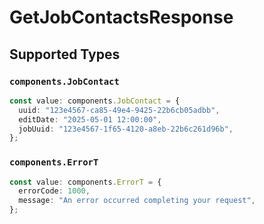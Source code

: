 # GetJobContactsResponse


## Supported Types

### `components.JobContact`

```typescript
const value: components.JobContact = {
  uuid: "123e4567-ca85-49e4-9425-22b6cb05adbb",
  editDate: "2025-05-01 12:00:00",
  jobUuid: "123e4567-1f65-4120-a8eb-22b6c261d96b",
};
```

### `components.ErrorT`

```typescript
const value: components.ErrorT = {
  errorCode: 1000,
  message: "An error occurred completing your request",
};
```

